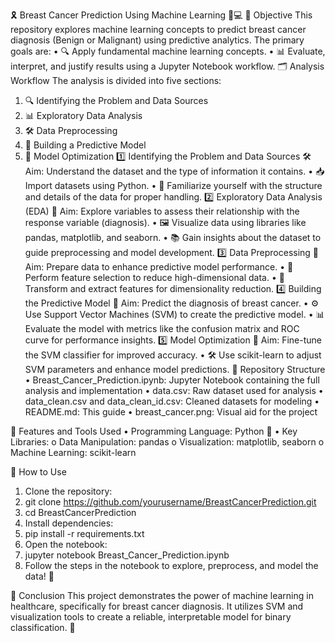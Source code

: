 🎗️ Breast Cancer Prediction Using Machine Learning 🧠💻
🌟 Objective
This repository explores machine learning concepts to predict breast cancer diagnosis (Benign or Malignant) using predictive analytics. The primary goals are:
  •	🔍 Apply fundamental machine learning concepts.
  •	📊 Evaluate, interpret, and justify results using a Jupyter Notebook workflow.
🗂️ Analysis Workflow
The analysis is divided into five sections:
  1.	🔍 Identifying the Problem and Data Sources
  2.	📊 Exploratory Data Analysis
  3.	🛠️ Data Preprocessing
  4.	🤖 Building a Predictive Model
  5.	🚀 Model Optimization
1️⃣ Identifying the Problem and Data Sources
🛠️ Aim: Understand the dataset and the type of information it contains.
  •	📥 Import datasets using Python.
  •	🤔 Familiarize yourself with the structure and details of the data for proper handling.
2️⃣ Exploratory Data Analysis (EDA)
🎯 Aim: Explore variables to assess their relationship with the response variable (diagnosis).
  •	🖼️ Visualize data using libraries like pandas, matplotlib, and seaborn.
  •	📚 Gain insights about the dataset to guide preprocessing and model development.
3️⃣ Data Preprocessing
🧹 Aim: Prepare data to enhance predictive model performance.
  •	🌟 Perform feature selection to reduce high-dimensional data.
  •	🔄 Transform and extract features for dimensionality reduction.
4️⃣ Building the Predictive Model
🤖 Aim: Predict the diagnosis of breast cancer.
  •	⚙️ Use Support Vector Machines (SVM) to create the predictive model.
  •	📊 Evaluate the model with metrics like the confusion matrix and ROC curve for performance insights.
5️⃣ Model Optimization
🚀 Aim: Fine-tune the SVM classifier for improved accuracy.
  •	🛠️ Use scikit-learn to adjust SVM parameters and enhance model predictions.
📂 Repository Structure
  •	Breast_Cancer_Prediction.ipynb: Jupyter Notebook containing the full analysis and implementation
  •	data.csv: Raw dataset used for analysis
  •	data_clean.csv and data_clean_id.csv: Cleaned datasets for modeling
  •	README.md: This guide
  •	breast_cancer.png: Visual aid for the project

🌈 Features and Tools Used
  •	Programming Language: Python 🐍
  •	Key Libraries: 
    o	Data Manipulation: pandas
    o	Visualization: matplotlib, seaborn
    o	Machine Learning: scikit-learn

🙌 How to Use
  1.	Clone the repository: 
  2.	git clone https://github.com/yourusername/BreastCancerPrediction.git
  3.	cd BreastCancerPrediction
  4.	Install dependencies: 
  5.	pip install -r requirements.txt
  6.	Open the notebook: 
  7.	jupyter notebook Breast_Cancer_Prediction.ipynb
  8.	Follow the steps in the notebook to explore, preprocess, and model the data! 🚀
     
🏁 Conclusion
This project demonstrates the power of machine learning in healthcare, specifically for breast cancer diagnosis. It utilizes SVM and visualization tools to create a reliable, interpretable model for binary classification. 🌟


